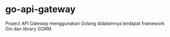 # go-api-gateway
Project API Gateway menggunakan Golang didalamnya terdapat framework Gin dan library GORM
